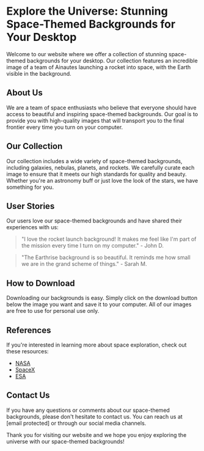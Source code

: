 <!--font:Lobster-->

# Explore the Universe: Stunning Space-Themed Backgrounds for Your Desktop

Welcome to our website where we offer a collection of stunning space-themed backgrounds for your desktop. Our collection features an incredible image of a team of Ainautes launching a rocket into space, with the Earth visible in the background.

## About Us
We are a team of space enthusiasts who believe that everyone should have access to beautiful and inspiring space-themed backgrounds. Our goal is to provide you with high-quality images that will transport you to the final frontier every time you turn on your computer.

## Our Collection
Our collection includes a wide variety of space-themed backgrounds, including galaxies, nebulas, planets, and rockets. We carefully curate each image to ensure that it meets our high standards for quality and beauty. Whether you're an astronomy buff or just love the look of the stars, we have something for you.

## User Stories
Our users love our space-themed backgrounds and have shared their experiences with us:

> "I love the rocket launch background! It makes me feel like I'm part of the mission every time I turn on my computer." - John D.

> "The Earthrise background is so beautiful. It reminds me how small we are in the grand scheme of things." - Sarah M.

## How to Download
Downloading our backgrounds is easy. Simply click on the download button below the image you want and save it to your computer. All of our images are free to use for personal use only.

## References
If you're interested in learning more about space exploration, check out these resources:

- [NASA](#)
- [SpaceX](#)
- [ESA](#)

## Contact Us
If you have any questions or comments about our space-themed backgrounds, please don't hesitate to contact us. You can reach us at [email protected] or through our social media channels.

Thank you for visiting our website and we hope you enjoy exploring the universe with our space-themed backgrounds!

<!--

Write me content for website with wallpaper which alt text is:

"A team of Ainautes launching a rocket into space, with the Earth visible in the background."

The name/title of the page should not be 1:1 copy of the alt text but rather a real content of the website which is using this wallpaper.

- Use markdown format 
- Start with heading
- Heading should be short and concise
- The content should look like a real website 
- The website should not be about the wallpaper, wallpaper is just a related background
- Heading should be contain work "wallpaper" or "background"
- Include real sections like references, contact, user stories, etc. use things relevant to the page purpose.
- Feel free to use structure like headings, bullets, numbering, blockquotes, paragraphs, horizontal lines, etc.
- You can use formatting like bold or _italic_
- You can include UTF-8 emojis
- Links should be only #hash anchors (and you can refer to the document itself)
- Do not include images


---


# Space Exploration Wallpaper for Your Desktop Background

Welcome to our website where we offer the most stunning space exploration wallpaper for your desktop background. Our collection features a team of Ainautes launching a rocket into space, with the Earth visible in the background. 

## About Us
We are a team of space enthusiasts who believe that everyone should have access to beautiful and inspiring space-themed wallpapers. Our goal is to provide you with high-quality images that will transport you to the final frontier every time you turn on your computer.

## Our Collection
Our collection includes a wide variety of space-themed wallpapers, including galaxies, nebulas, planets, and rockets. We carefully curate each image to ensure that it meets our high standards for quality and beauty. Whether you're an astronomy buff or just love the look of the stars, we have something for you.

## User Stories
Our users love our space exploration wallpaper and have shared their experiences with us:

> "I love the rocket launch wallpaper! It makes me feel like I'm part of the mission every time I turn on my computer." - John D.

> "The Earthrise wallpaper is so beautiful. It reminds me how small we are in the grand scheme of things." - Sarah M.

## How to Download
Downloading our wallpapers is easy. Simply click on the download button below the image you want and save it to your computer. All of our images are free to use for personal use only.

## References
If you're interested in learning more about space exploration, check out these resources:

- [NASA](#)
- [SpaceX](#)
- [ESA](#)

## Contact Us
If you have any questions or comments about our space exploration wallpaper, please don't hesitate to contact us. You can reach us at [email protected] or through our social media channels.

Thank you for visiting our website and we hope you enjoy our space exploration wallpaper!


---


Heading should not include word "wallpaper". The website should not be about the wallpaper itself, wallpaper is just a related background, rewrite whole content.


---


# Explore the Universe: Stunning Space-Themed Backgrounds for Your Desktop

Welcome to our website where we offer a collection of stunning space-themed backgrounds for your desktop. Our collection features an incredible image of a team of Ainautes launching a rocket into space, with the Earth visible in the background.

## About Us
We are a team of space enthusiasts who believe that everyone should have access to beautiful and inspiring space-themed backgrounds. Our goal is to provide you with high-quality images that will transport you to the final frontier every time you turn on your computer.

## Our Collection
Our collection includes a wide variety of space-themed backgrounds, including galaxies, nebulas, planets, and rockets. We carefully curate each image to ensure that it meets our high standards for quality and beauty. Whether you're an astronomy buff or just love the look of the stars, we have something for you.

## User Stories
Our users love our space-themed backgrounds and have shared their experiences with us:

> "I love the rocket launch background! It makes me feel like I'm part of the mission every time I turn on my computer." - John D.

> "The Earthrise background is so beautiful. It reminds me how small we are in the grand scheme of things." - Sarah M.

## How to Download
Downloading our backgrounds is easy. Simply click on the download button below the image you want and save it to your computer. All of our images are free to use for personal use only.

## References
If you're interested in learning more about space exploration, check out these resources:

- [NASA](#)
- [SpaceX](#)
- [ESA](#)

## Contact Us
If you have any questions or comments about our space-themed backgrounds, please don't hesitate to contact us. You can reach us at [email protected] or through our social media channels.

Thank you for visiting our website and we hope you enjoy exploring the universe with our space-themed backgrounds!

-->
